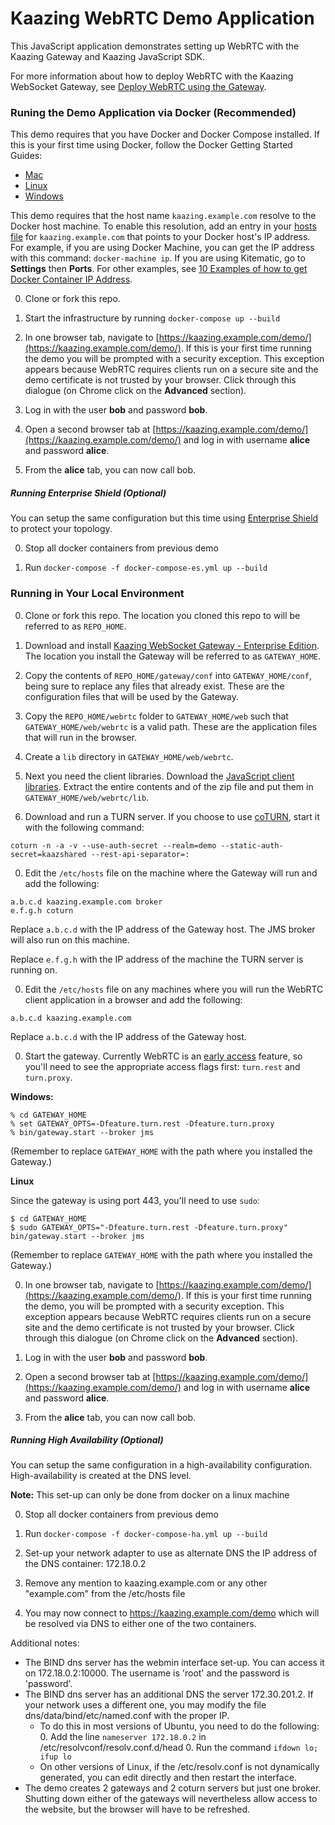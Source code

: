 # Kaazing WebRTC Demo Application

This JavaScript application demonstrates setting up WebRTC with the Kaazing Gateway and Kaazing JavaScript SDK.

For more information about how to deploy WebRTC with the Kaazing WebSocket Gateway, see [Deploy WebRTC using the Gateway](https://kaazing.com/doc/5.0/integration-webrtc/p_integrate_webrtc/index.html).

### Runing the Demo Application via Docker (Recommended)

This demo requires that you have Docker and Docker Compose installed. If this is your first time using Docker, follow the Docker Getting Started Guides:

  - [Mac](https://docs.docker.com/mac/)
  - [Linux](https://docs.docker.com/linux/)
  - [Windows](https://docs.docker.com/windows/)

This demo requires that the host name `kaazing.example.com` resolve to the Docker host machine. To enable this resolution, add an entry in your [hosts file](https://en.wikipedia.org/wiki/Hosts_(file)) for `kaazing.example.com` that points to your Docker host's IP address. For example, if you are using Docker Machine, you can get the IP address with this command: `docker-machine ip`. If you are using Kitematic, go to **Settings** then **Ports**. For other examples, see [10 Examples of how to get Docker Container IP Address](http://networkstatic.net/10-examples-of-how-to-get-docker-container-ip-address/).

0. Clone or fork this repo.

0. Start the infrastructure by running `docker-compose up --build`

0. In one browser tab, navigate to [https://kaazing.example.com/demo/](https://kaazing.example.com/demo/).  If this is your first time running the demo you will be prompted with a security exception. This exception appears because WebRTC requires clients run on a secure site and the demo certificate is not trusted by your browser.  Click through this dialogue (on Chrome click on the **Advanced** section).

0. Log in with the user **bob** and password **bob**.

0. Open a second browser tab at [https://kaazing.example.com/demo/](https://kaazing.example.com/demo/) and log in with username **alice** and password **alice**.

0. From the **alice** tab, you can now call bob.


##### Running Enterprise Shield (Optional)

You can setup the same configuration but this time using [Enterprise Shield](https://kaazing.com/product-enterprise-shield/) to protect your topology.

0.  Stop all docker containers from previous demo

0.  Run `docker-compose -f docker-compose-es.yml up --build`

### Running in Your Local Environment

0. Clone or fork this repo. The location you cloned this repo to will be referred to as `REPO_HOME`.

0. Download and install [Kaazing WebSocket Gateway - Enterprise Edition](http://kaazing.com/download/#ee-kwg). The location you install the Gateway will be referred to as `GATEWAY_HOME`.

0. Copy the contents of `REPO_HOME/gateway/conf` into `GATEWAY_HOME/conf`, being sure to replace any files that already exist. These are the configuration files that will be used by the Gateway.

0. Copy the `REPO_HOME/webrtc` folder to `GATEWAY_HOME/web` such that `GATEWAY_HOME/web/webrtc` is a valid path. These are the application files that will run in the browser.

0. Create a `lib` directory in `GATEWAY_HOME/web/webrtc`.

0. Next you need the client libraries. Download the [JavaScript client libraries](https://kaazing.com/download/#client-javascript). Extract the entire contents and of the zip file and put them in `GATEWAY_HOME/web/webrtc/lib`.

0. Download and run a TURN server.  If you choose to use [coTURN](https://github.com/coturn/coturn/wiki/turnserver), start it with the following command:

  ```
  coturn -n -a -v --use-auth-secret --realm=demo --static-auth-secret=kaazshared --rest-api-separator=:
  ```

0. Edit the `/etc/hosts` file on the machine where the Gateway will run and add the following:

  ```
  a.b.c.d kaazing.example.com broker
  e.f.g.h coturn
  ```

  Replace `a.b.c.d` with the IP address of the Gateway host. The JMS broker will also run on this machine.

  Replace `e.f.g.h` with the IP address of the machine the TURN server is running on.

0. Edit the `/etc/hosts` file on any machines where you will run the WebRTC client application in a browser and add the following:

  ```
  a.b.c.d kaazing.example.com
  ```

  Replace `a.b.c.d` with the IP address of the Gateway host.

0. Start the gateway. Currently WebRTC is an [early access](https://kaazing.com/doc/5.0/admin-reference/p_configure_gateway_opts/#enable-early-access-features) feature, so you'll need to see the appropriate access flags first: `turn.rest` and `turn.proxy`.

  **Windows:**

  ```
  % cd GATEWAY_HOME
  % set GATEWAY_OPTS=-Dfeature.turn.rest -Dfeature.turn.proxy
  % bin/gateway.start --broker jms
  ```

  (Remember to replace `GATEWAY_HOME` with the path where you installed the Gateway.)

  **Linux**

  Since the gateway is using port 443, you'll need to use `sudo`:

  ```
  $ cd GATEWAY_HOME
  $ sudo GATEWAY_OPTS="-Dfeature.turn.rest -Dfeature.turn.proxy" bin/gateway.start --broker jms
  ```

  (Remember to replace `GATEWAY_HOME` with the path where you installed the Gateway.)

0. In one browser tab, navigate to [https://kaazing.example.com/demo/](https://kaazing.example.com/demo/).  If this is your first time running the demo, you will be prompted with a security exception.  This exception appears because WebRTC requires clients run on a secure site and the demo certificate is not trusted by your browser.  Click through this dialogue (on Chrome click on the **Advanced** section).

0. Log in with the user **bob** and password **bob**.

0. Open a second browser tab at [https://kaazing.example.com/demo/](https://kaazing.example.com/demo/) and log in with username **alice** and password **alice**.

0. From the **alice** tab, you can now call bob.


##### Running High Availability (Optional)

You can setup the same configuration in a high-availability configuration. High-availability is created at the DNS level. 

**Note:** This set-up can only be done from docker on a linux machine

0.  Stop all docker containers from previous demo

0.  Run `docker-compose -f docker-compose-ha.yml up --build`

0.  Set-up your network adapter to use as alternate DNS the IP address of the DNS container: 172.18.0.2

0.  Remove any mention to kaazing.example.com or any other "example.com" from the /etc/hosts file

0.  You may now connect to https://kaazing.example.com/demo which will be resolved via DNS to either one of the two containers.

Additional notes:

  - The BIND dns server has the webmin interface set-up. You can access it on 172.18.0.2:10000. The username is 'root' and the password is 'password'.
  - The BIND dns server has an additional DNS the server 172.30.201.2. If your network uses a different one, you may modify the file dns/data/bind/etc/named.conf with the proper IP.
     - To do this in most versions of Ubuntu, you need to do the following:
        0. Add the line ``nameserver 172.18.0.2`` in /etc/resolvconf/resolv.conf.d/head
        0. Run the command ``ifdown lo; ifup lo``
     - On other versions of Linux, if the /etc/resolv.conf is not dynamically generated, you can edit directly and then restart the interface.
  - The demo creates 2 gateways and 2 coturn servers but just one broker. Shutting down either of the gateways will nevertheless allow access to the website, but the browser will have to be refreshed.
